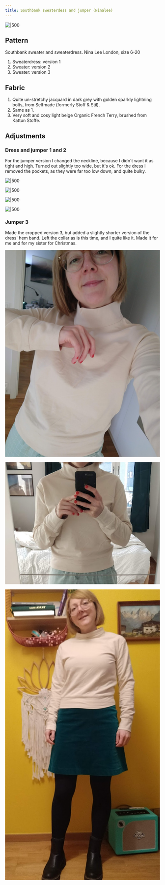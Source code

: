 ```yaml
---
title: Southbank sweaterdess and jumper (Ninalee)
---
```


![|500](projects/attachments/DSCF7958.jpg)

## Pattern
Southbank sweater and sweaterdress.
Nina Lee London, size 6-20
1. Sweaterdress: version 1
2. Sweater: version 2
3. Sweater: version 3 

## Fabric
1. Quite un-stretchy jacquard in dark grey with golden sparkly lightning bolts, from Selfmade (formerly Stoff & Stil). 
2. Same as 1.
3. Very soft and cosy light beige Organic French Terry, brushed from Kattun Stoffe. 

## Adjustments
### Dress and jumper 1 and 2
For the jumper version I changed the neckline, because I didn't want it as tight and high. Turned out slightly too wide, but it's ok. 
For the dress I removed the pockets, as they were far too low down, and quite bulky.

![|500](projects/attachments/DSCF7959.jpg)

![|500](projects/attachments/DSCF7861.jpg)

![|500](projects/attachments/DSCF8024.jpg)

![|500](projects/attachments/DSCF8023.jpg)

### Jumper 3
Made the cropped version 3, but added a slightly shorter version of the dress' hem band. Left the collar as is this time, and I quite like it. 
Made it for me and for my sister for Christmas.

![400](projects/attachments/Pasted%20image%2020241222143300.png)

![400](projects/attachments/Pasted%20image%2020241222143349.png)

![400](projects/attachments/Pasted%20image%2020241222144415.png)
